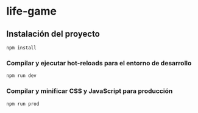# life-game

## Instalación del proyecto
```
npm install
```

### Compilar y ejecutar hot-reloads para el entorno de desarrollo
```
npm run dev
```

### Compilar y minificar CSS y JavaScript para producción
```
npm run prod
```
